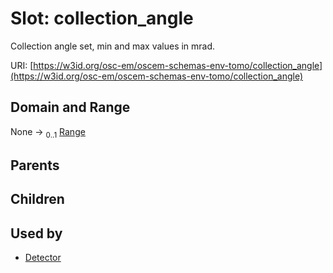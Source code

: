 
# Slot: collection_angle

Collection angle set, min and max values in mrad.

URI: [https://w3id.org/osc-em/oscem-schemas-env-tomo/collection_angle](https://w3id.org/osc-em/oscem-schemas-env-tomo/collection_angle)


## Domain and Range

None &#8594;  <sub>0..1</sub> [Range](Range.md)

## Parents


## Children


## Used by

 * [Detector](Detector.md)
